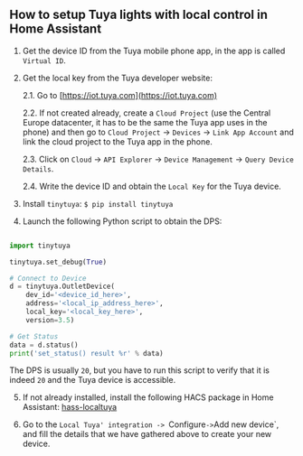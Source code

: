 How to setup Tuya lights with local control in Home Assistant
-------------------------------------------------------------

1. Get the device ID from the Tuya mobile phone app, in the app is called `Virtual ID`.
   
2. Get the local key from the Tuya developer website:

   2.1. Go to [https://iot.tuya.com](https://iot.tuya.com)
   
   2.2. If not created already, create a `Cloud Project` (use the Central Europe datacenter, it has to be the same the Tuya app uses in the phone)
      and then go to `Cloud Project` -> `Devices` -> `Link App Account` and link the cloud project to the Tuya app in the phone. 
   
   2.3. Click on `Cloud` -> `API Explorer` -> `Device Management` -> `Query Device Details`.
   
   2.4. Write the device ID and obtain the `Local Key` for the Tuya device.

3. Install `tinytuya`: `$ pip install tinytuya`
   
4. Launch the following Python script to obtain the DPS:
   
```python

import tinytuya

tinytuya.set_debug(True)

# Connect to Device
d = tinytuya.OutletDevice(
    dev_id='<device_id_here>',
    address='<local_ip_address_here>',
    local_key='<local_key_here>',
    version=3.5)

# Get Status
data = d.status()
print('set_status() result %r' % data)
```

The DPS is usually `20`, but you have to run this script to verify that it is indeed `20` and the Tuya device is accessible. 

5. If not already installed, install the following HACS package in Home Assistant: [hass-localtuya](https://github.com/xZetsubou/hass-localtuya)
   
6. Go to the `Local Tuya' integration -> `Configure` -> `Add new device`, and fill the details that we have gathered above to create your new device.
   
